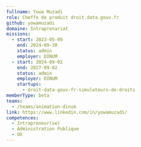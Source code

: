 ```yaml
---
fullname: Yowa Muzadi
role: Cheffe de produit droit.data.gouv.fr
github: yowamuzadi
domaine: Intraprenariat
missions:
  - start: 2023-05-09
    end: 2024-09-30
    status: admin
    employer: DINUM
  - start: 2024-09-02
    end: 2027-09-02
    status: admin
    employer: DINUM
    startups:
      - droit-data-gouv-fr-simulateurs-de-droits
memberType: beta
teams:
  - /teams/animation-dinum
link: https://www.linkedin.com/in/yowamuzadi/
competences:
  - Intrapreneur(se)
  - Administration Publique
  - UX
---
```

